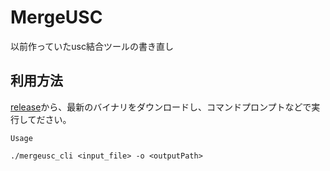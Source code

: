 # MergeUSC

以前作っていたusc結合ツールの書き直し

## 利用方法
[release](https://github.com/Untitled-Sekai/mergeUSC/releases)から、最新のバイナリをダウンロードし、コマンドプロンプトなどで実行してださい。

```
Usage

./mergeusc_cli <input_file> -o <outputPath>
```
